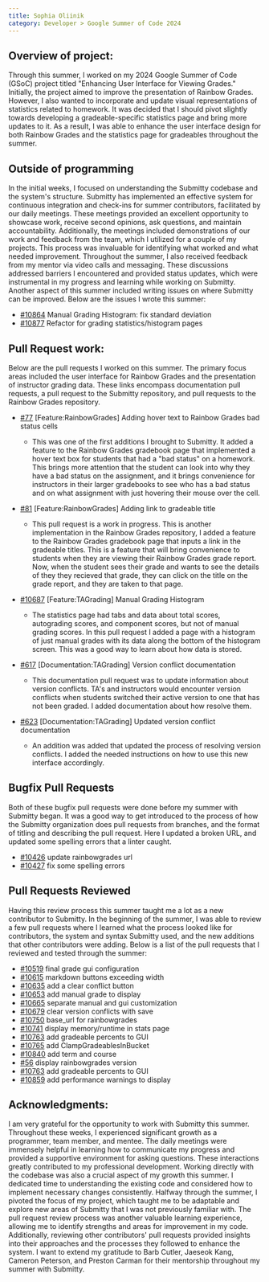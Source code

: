```yaml
---
title: Sophia Oliinik
category: Developer > Google Summer of Code 2024
---
```


## Overview of project:
Through this summer, I worked on my 2024 Google Summer of Code (GSoC) project titled "Enhancing User Interface for Viewing Grades." Initially, the project aimed to improve the presentation of Rainbow Grades. However, I also wanted to incorporate and update visual representations of statistics related to homework. It was decided that I should pivot slightly towards developing a gradeable-specific statistics page and bring more updates to it. As a result, I was able to enhance the user interface design for both Rainbow Grades and the statistics page for gradeables throughout the summer.


## Outside of programming
In the initial weeks, I focused on understanding the Submitty codebase and the system's structure. Submitty has implemented an effective system for continuous integration and check-ins for summer contributors, facilitated by our daily meetings. These meetings provided an excellent opportunity to showcase work, receive second opinions, ask questions, and maintain accountability. Additionally, the meetings included demonstrations of our work and feedback from the team, which I utilized for a couple of my projects. This process was invaluable for identifying what worked and what needed improvement. Throughout the summer, I also received feedback from my mentor via video calls and messaging. These discussions addressed barriers I encountered and provided status updates, which were instrumental in my progress and learning while working on Submitty.
Another aspect of this summer included writing issues on where Submitty can be improved. Below are the issues I wrote this summer: 
- [#10864](https://github.com/Submitty/Submitty/issues/10864) Manual Grading Histogram: fix standard deviation
- [#10877](https://github.com/Submitty/Submitty/issues/10877) Refactor for grading statistics/histogram pages


## Pull Request work:
Below are the pull requests I worked on this summer. The primary focus areas included the user interface for Rainbow Grades and the presentation of instructor grading data. These links encompass documentation pull requests, a pull request to the Submitty repository, and pull requests to the Rainbow Grades repository.

- [#77](https://github.com/Submitty/RainbowGrades/pull/77) [Feature:RainbowGrades] Adding hover text to Rainbow Grades bad status cells
    * This was one of the first additions I brought to Submitty. It added a feature to the Rainbow Grades gradebook page that implemented a hover text box for students that had a "bad status" on a homework. This brings more attention that the student can look into why they have a bad status on the assignment, and it brings convenience for instructors in their larger gradebooks to see who has a bad status and on what assignment with just hovering their mouse over the cell. 

- [#81](https://github.com/Submitty/RainbowGrades/pull/81) [Feature:RainbowGrades] Adding link to gradeable title
    * This pull request is a work in progress. This is another implementation in the Rainbow Grades repository, I added a feature to the Rainbow Grades gradebook page that inputs a link in the gradeable titles. This is a feature that will bring convenience to students when they are viewing their Rainbow Grades grade report. Now, when the student sees their grade and wants to see the details of they they recieved that grade, they can click on the title on the grade report, and they are taken to that page. 

- [#10687](https://github.com/Submitty/Submitty/pull/10687) [Feature:TAGrading] Manual Grading Histogram
    * The statistics page had tabs and data about total scores, autograding scores, and component scores, but not of manual grading scores. In this pull request I added a page with a histogram of just manual grades with its data along the bottom of the histogram screen. This was a good way to learn about how data is stored.

- [#617](https://github.com/Submitty/submitty.github.io/pull/617) [Documentation:TAGrading] Version conflict documentation
    * This documentation pull request was to update information about version conflicts. TA's and instructors would encounter version conflicts when students switched their active version to one that has not been graded. I added documentation about how resolve them.

- [#623](https://github.com/Submitty/submitty.github.io/pull/623) [Documentation:TAGrading] Updated version conflict documentation
    * An addition was added that updated the process of resolving version conflicts. I added the needed instructions on how to use this new interface accordingly.

## Bugfix Pull Requests
Both of these bugfix pull requests were done before my summer with Submitty began. It was a good way to get introduced to the process of how the Submitty organization does pull requests from branches, and the format of titling and describing the pull request. Here I updated a broken URL, and updated some spelling errors that a linter caught. 
- [#10426](https://github.com/Submitty/Submitty/pull/10426) update rainbowgrades url
- [#10427](https://github.com/Submitty/Submitty/pull/10427) fix some spelling errors

## Pull Requests Reviewed
Having this review process this summer taught me a lot as a new contributor to Submitty. In the beginning of the summer, I was able to review a few pull requests where I learned what the process looked like for contributors, the system and syntax Submitty used, and the new additions that other contributors were adding. Below is a list of the pull requests that I reviewed and tested through the summer:
- [#10519](https://github.com/Submitty/Submitty/pull/10518) final grade gui configuration
- [#10615](https://github.com/Submitty/Submitty/pull/10615) markdown buttons exceeding width
- [#10635](https://github.com/Submitty/Submitty/pull/10635) add a clear conflict button
- [#10653](https://github.com/Submitty/Submitty/pull/10653) add manual grade to display
- [#10665](https://github.com/Submitty/Submitty/pull/10665) separate manual and gui customization
- [#10679](https://github.com/Submitty/Submitty/pull/10679) clear version conflicts with save
- [#10750](https://github.com/Submitty/Submitty/pull/10750) base_url for rainbowgrades
- [#10741](https://github.com/Submitty/Submitty/pull/10741) display memory/runtime in stats page
- [#10763](https://github.com/Submitty/Submitty/pull/10763) add gradeable percents to GUI
- [#10765](https://github.com/Submitty/Submitty/pull/10765) add ClampGradeablesInBucket
- [#10840](https://github.com/Submitty/Submitty/pull/10840) add term and course
- [#56](https://github.com/Submitty/RainbowGrades/pull/56) display rainbowgrades version
- [#10763](https://github.com/Submitty/Submitty/pull/10763) add gradeable percents to GUI
- [#10859](https://github.com/Submitty/Submitty/pull/10859) add performance warnings to display




## Acknowledgments:
I am very grateful for the opportunity to work with Submitty this summer. Throughout these weeks, I experienced significant growth as a programmer, team member, and mentee. The daily meetings were immensely helpful in learning how to communicate my progress and provided a supportive environment for asking questions. These interactions greatly contributed to my professional development.
Working directly with the codebase was also a crucial aspect of my growth this summer. I dedicated time to understanding the existing code and considered how to implement necessary changes consistently. Halfway through the summer, I pivoted the focus of my project, which taught me to be adaptable and explore new areas of Submitty that I was not previously familiar with.
The pull request review process was another valuable learning experience, allowing me to identify strengths and areas for improvement in my code. Additionally, reviewing other contributors' pull requests provided insights into their approaches and the processes they followed to enhance the system. I want to extend my gratitude to Barb Cutler, Jaeseok Kang, Cameron Peterson, and Preston Carman for their mentorship throughout my summer with Submitty. 